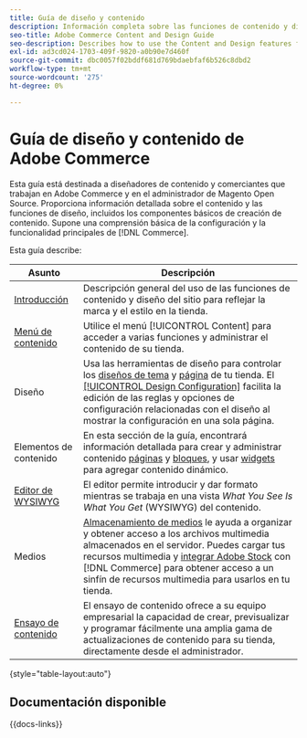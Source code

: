 ```yaml
---
title: Guía de diseño y contenido
description: Información completa sobre las funciones de contenido y diseño para los administradores de Adobe Commerce y Magento Open Source y los especialistas en marketing de comercio electrónico.
seo-title: Adobe Commerce Content and Design Guide
seo-description: Describes how to use the Content and Design features for Adobe Commerce and Magento Open Source.
exl-id: ad3cd024-1703-409f-9820-a0b90e7d460f
source-git-commit: dbc0057f02bddf681d769bdaebfaf6b526c8dbd2
workflow-type: tm+mt
source-wordcount: '275'
ht-degree: 0%

---
```


# Guía de diseño y contenido de Adobe Commerce

Esta guía está destinada a diseñadores de contenido y comerciantes que trabajan en Adobe Commerce y en el administrador de Magento Open Source. Proporciona información detallada sobre el contenido y las funciones de diseño, incluidos los componentes básicos de creación de contenido. Supone una comprensión básica de la configuración y la funcionalidad principales de [!DNL Commerce].

Esta guía describe:

| Asunto | Descripción |
| ------- | ----------- |
| [Introducción](introduction.md) | Descripción general del uso de las funciones de contenido y diseño del sitio para reflejar la marca y el estilo en la tienda. |
| [Menú de contenido](content-menu.md) | Utilice el menú [!UICONTROL Content] para acceder a varias funciones y administrar el contenido de su tienda. |
| Diseño | Usa las herramientas de diseño para controlar los [diseños de tema](themes.md) y [página](page-layout.md) de tu tienda. El [[!UICONTROL Design Configuration]](configuration.md) facilita la edición de las reglas y opciones de configuración relacionadas con el diseño al mostrar la configuración en una sola página. |
| Elementos de contenido | En esta sección de la guía, encontrará información detallada para crear y administrar contenido [páginas](pages.md) y [bloques](blocks.md), y usar [widgets](widgets.md) para agregar contenido dinámico. |
| [Editor de WYSIWYG](editor.md) | El editor permite introducir y dar formato mientras se trabaja en una vista _What You See Is What You Get_ (WYSIWYG) del contenido. |
| Medios | [Almacenamiento de medios](media-storage.md) le ayuda a organizar y obtener acceso a los archivos multimedia almacenados en el servidor. Puedes cargar tus recursos multimedia y [integrar Adobe Stock](adobe-stock.md) con [!DNL Commerce] para obtener acceso a un sinfín de recursos multimedia para usarlos en tu tienda. |
| [Ensayo de contenido](content-staging.md) | El ensayo de contenido ofrece a su equipo empresarial la capacidad de crear, previsualizar y programar fácilmente una amplia gama de actualizaciones de contenido para su tienda, directamente desde el administrador. |

{style="table-layout:auto"}

## Documentación disponible

{{docs-links}}
